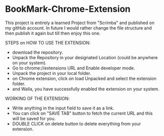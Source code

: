 # BookMark-Chrome-Extension
This project is entirely a learned Project from "Scrimba" and published on my gitHub account. 
In future I would rather change the file structure and then publish it again but till then enjoy this one. 

STEPS on HOW TO USE THE EXTENSION:

  - download the repository. 
  - Unpack the Repository in your designated Location (could be anywhere on your system). 
  - Go to chrome://extensions URL and Enable developer mode. 
  - Unpack the project in your local folder. 
  - on Chrome extension, click on load Unpacked and select the extension folder. 
  - and Walla, you have successfully enabled the extension on your system. 
  
  
WORKING OF THE EXTENSION:
  - Write anything in the input field to save it as a link. 
  - You can click on "SAVE TAB" button to fetch the current URL and this will be saved for you. 
  - DOUBLE CLICK on delete button to delete everything from your extension. 

